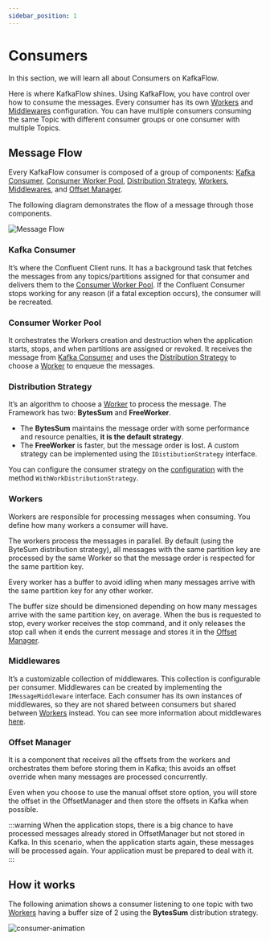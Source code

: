 ```yaml
---
sidebar_position: 1
---
```


# Consumers

In this section, we will learn all about Consumers on KafkaFlow.

Here is where KafkaFlow shines. Using KafkaFlow, you have control over how to consume the messages. Every consumer has its own [Workers](#workers) and [Middlewares](#middlewares) configuration. You can have multiple consumers consuming the same Topic with different consumer groups or one consumer with multiple Topics.


## Message Flow

Every KafkaFlow consumer is composed of a group of components: [Kafka Consumer](#kafka-consumer), [Consumer Worker Pool](#consumer-worker-pool), [Distribution Strategy](#distribution-strategy), [Workers](#workers), [Middlewares](#middlewares), and [Offset Manager](#offset-manager).

The following diagram demonstrates the flow of a message through those components.

![Message Flow](https://user-images.githubusercontent.com/233064/98690729-24bd8000-2365-11eb-8bd0-19e6aeeaebda.jpg)


### Kafka Consumer

It’s where the Confluent Client runs. It has a background task that fetches the messages from any topics/partitions assigned for that consumer and delivers them to the [Consumer Worker Pool](#consumer-worker-pool). If the Confluent Consumer stops working for any reason (if a fatal exception occurs), the consumer will be recreated.

### Consumer Worker Pool

It orchestrates the Workers creation and destruction when the application starts, stops, and when partitions are assigned or revoked. It receives the message from [Kafka Consumer](#kafka-consumer) and uses the [Distribution Strategy](#distribution-strategy) to choose a [Worker](#workers) to enqueue the messages.

### Distribution Strategy

It’s an algorithm to choose a [Worker](#workers) to process the message. The Framework has two: **BytesSum** and **FreeWorker**. 

 - The **BytesSum** maintains the message order with some performance and resource penalties, **it is the default strategy**. 
 - The **FreeWorker** is faster, but the message order is lost. A custom strategy can be implemented using the `IDistibutionStrategy` interface. 

You can configure the consumer strategy on the [configuration](../configuration) with the method `WithWorkDistributionStrategy`.

### Workers

Workers are responsible for processing messages when consuming. You define how many workers a consumer will have. 

The workers process the messages in parallel. By default (using the ByteSum distribution strategy), all messages with the same partition key are processed by the same Worker so that the message order is respected for the same partition key. 

Every worker has a buffer to avoid idling when many messages arrive with the same partition key for any other worker. 

The buffer size should be dimensioned depending on how many messages arrive with the same partition key, on average. When the bus is requested to stop, every worker receives the stop command, and it only releases the stop call when it ends the current message and stores it in the [Offset Manager](#offset-manager).

### Middlewares

It’s a customizable collection of middlewares. This collection is configurable per consumer. Middlewares can be created by implementing the `IMessageMiddleware` interface. Each consumer has its own instances of middlewares, so they are not shared between consumers but shared between [Workers](#workers) instead. You can see more information about middlewares [here](../middlewares).

### Offset Manager

It is a component that receives all the offsets from the workers and orchestrates them before storing them in Kafka; this avoids an offset override when many messages are processed concurrently. 

Even when you choose to use the manual offset store option, you will store the offset in the OffsetManager and then store the offsets in Kafka when possible. 

:::warning
When the application stops, there is a big chance to have processed messages already stored in OffsetManager but not stored in Kafka. In this scenario, when the application starts again, these messages will be processed again. Your application must be prepared to deal with it.
:::

## How it works

The following animation shows a consumer listening to one topic with two [Workers](#workers) having a buffer size of 2 using the **BytesSum** distribution strategy.

![consumer-animation](https://user-images.githubusercontent.com/233064/98690723-22f3bc80-2365-11eb-8453-04349abb103c.gif)
